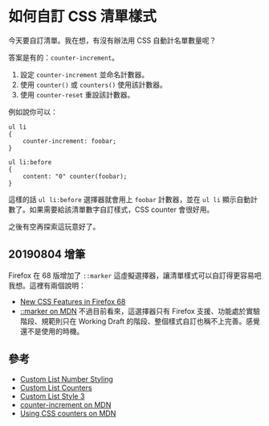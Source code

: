 # 如何自訂 CSS 清單樣式

今天要自訂清單。我在想，有沒有辦法用 CSS 自動計名單數量呢？

答案是有的：`counter-increment`。

1. 設定 `counter-increment` 並命名計數器。
2. 使用 `counter()` 或 `counters()` 使用該計數器。
3. 使用 `counter-reset` 重設該計數器。

例如說你可以：
```
ul li
{
    counter-increment: foobar;
}

ul li:before
{
    content: "0" counter(foobar);
}
```
這樣的話 `ul li:before` 選擇器就會用上 `foobar` 計數器，並在 `ul li` 顯示自動計數了。如果需要給該清單數字自訂樣式，CSS counter 會很好用。

之後有空再探索這玩意好了。

## 20190804 增筆
Firefox 在 68 版增加了 `::marker` 這虛擬選擇器，讓清單樣式可以自訂得更容易吧我想。這裡有兩個說明：
* [New CSS Features in Firefox 68](https://hacks.mozilla.org/2019/07/new-css-features-in-firefox-68)
* [::marker on MDN](https://developer.mozilla.org/en-US/docs/Web/CSS/::marker)
不過目前看來，這選擇器只有 Firefox 支援、功能處於實驗階段、規範則只在 Working Draft 的階段、整個樣式自訂也稱不上完善。感覺還不是使用的時機。


## 參考
* [Custom List Number Styling](https://css-tricks.com/custom-list-number-styling/)
* [Custom List Counters](https://codepen.io/chriscoyier/pen/jxvBxz/)
* [Custom List Style 3](https://codepen.io/chriscoyier/pen/GdXyWo/)
* [counter-increment on MDN](https://developer.mozilla.org/en-US/docs/Web/CSS/counter-increment)
* [Using CSS counters on MDN](https://developer.mozilla.org/en-US/docs/Web/CSS/CSS_Lists_and_Counters/Using_CSS_counters)

